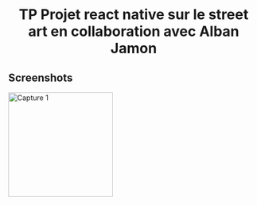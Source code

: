 
<h1 align="center">
TP Projet react native sur le street art en collaboration avec Alban Jamon
</h1>

## Screenshots

<img
		width="210"
		alt="Capture 1"
		src="https://drive.google.com/file/d/1xuu2phyRNKlgDtflmVTophpN6svXImN6/view?usp=sharing">
